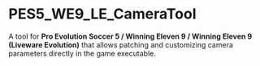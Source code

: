 # PES5_WE9_LE_CameraTool

A tool for **Pro Evolution Soccer 5 / Winning Eleven 9 / Winning Eleven 9 (Liveware Evolution)** that allows patching and customizing camera parameters directly in the game executable.
